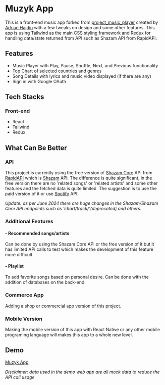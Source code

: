 # Muzyk App
This is a front-end music app forked from [project_music_player](https://github.com/adrianhajdin/project_music_player) created by [Adrian Hajdin](https://github.com/adrianhajdin) with a few tweaks on design and some other features. This app is using Tailwind as the main CSS styling framework and Redux for handling data/state returned from API such as Shazam API from RapidAPI.

## Features
- Music Player with Play, Pause, Shuffle, Next, and Previous functionality
- Top Chart of selected countries and genres
- Song Details with lyrics and music video displayed (if there are any)
- Sign in with Google OAuth

## Tech Stacks
### Front-end
- React
- Tailwind
- Redux

## What Can Be Better
### API
This project is currently using the free version of [Shazam Core](https://rapidapi.com/tipsters/api/shazam-core/) API from [RapidAPI](https://rapidapi.com/hub) which is [Shazam](https://rapidapi.com/apidojo/api/shazam) API. The difference is quite significant, in the free version there are no 'related songs' or 'related artists' and some other features and the fetched data is quite limited. The suggestion is to use the paid version of it or use [Spotify](https://rapidapi.com/Glavier/api/spotify23/) API. 

*Update: as per June 2024 there are huge changes in the Shazam/Shazam Core API endpoints such as 'chart/track/'\(deprecated\) and others.*
### Additional Features
#### - Recommended songs/artists
Can be done by using the Shazam Core API or the free version of it but it has limited API calls to test which makes the development of this feature more difficult.
#### - Playlist
To add favorite songs based on personal desire. Can be done with the addition of databases on the back-end.
### Commerce App
Adding a shop or commercial app version of this project.
### Mobile Version
Making the mobile version of this app with React Native or any other mobile programing language will makes this app to a whole new level.

## Demo
[Muzyk App](https://muzyk.netlify.app/)

*Disclaimer: data used in the demo web app are all mock data to reduce the API call usage*

